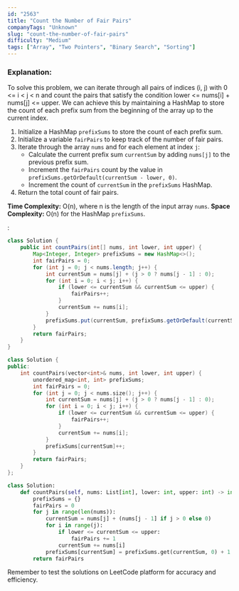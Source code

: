 ```yaml
---
id: "2563"
title: "Count the Number of Fair Pairs"
companyTags: "Unknown"
slug: "count-the-number-of-fair-pairs"
difficulty: "Medium"
tags: ["Array", "Two Pointers", "Binary Search", "Sorting"]
---
```


### Explanation:
To solve this problem, we can iterate through all pairs of indices (i, j) with 0 <= i < j < n and count the pairs that satisfy the condition lower <= nums[i] + nums[j] <= upper. We can achieve this by maintaining a HashMap to store the count of each prefix sum from the beginning of the array up to the current index.

1. Initialize a HashMap `prefixSums` to store the count of each prefix sum.
2. Initialize a variable `fairPairs` to keep track of the number of fair pairs.
3. Iterate through the array `nums` and for each element at index `j`:
   - Calculate the current prefix sum `currentSum` by adding `nums[j]` to the previous prefix sum.
   - Increment the `fairPairs` count by the value in `prefixSums.getOrDefault(currentSum - lower, 0)`.
   - Increment the count of `currentSum` in the `prefixSums` HashMap.
4. Return the total count of fair pairs.

**Time Complexity:** O(n), where n is the length of the input array `nums`.
**Space Complexity:** O(n) for the HashMap `prefixSums`.

:

```java
class Solution {
    public int countPairs(int[] nums, int lower, int upper) {
        Map<Integer, Integer> prefixSums = new HashMap<>();
        int fairPairs = 0;
        for (int j = 0; j < nums.length; j++) {
            int currentSum = nums[j] + (j > 0 ? nums[j - 1] : 0);
            for (int i = 0; i < j; i++) {
                if (lower <= currentSum && currentSum <= upper) {
                    fairPairs++;
                }
                currentSum += nums[i];
            }
            prefixSums.put(currentSum, prefixSums.getOrDefault(currentSum, 0) + 1);
        }
        return fairPairs;
    }
}
```

```cpp
class Solution {
public:
    int countPairs(vector<int>& nums, int lower, int upper) {
        unordered_map<int, int> prefixSums;
        int fairPairs = 0;
        for (int j = 0; j < nums.size(); j++) {
            int currentSum = nums[j] + (j > 0 ? nums[j - 1] : 0);
            for (int i = 0; i < j; i++) {
                if (lower <= currentSum && currentSum <= upper) {
                    fairPairs++;
                }
                currentSum += nums[i];
            }
            prefixSums[currentSum]++;
        }
        return fairPairs;
    }
};
```

```python
class Solution:
    def countPairs(self, nums: List[int], lower: int, upper: int) -> int:
        prefixSums = {}
        fairPairs = 0
        for j in range(len(nums)):
            currentSum = nums[j] + (nums[j - 1] if j > 0 else 0)
            for i in range(j):
                if lower <= currentSum <= upper:
                    fairPairs += 1
                currentSum += nums[i]
            prefixSums[currentSum] = prefixSums.get(currentSum, 0) + 1
        return fairPairs
```

Remember to test the solutions on LeetCode platform for accuracy and efficiency.